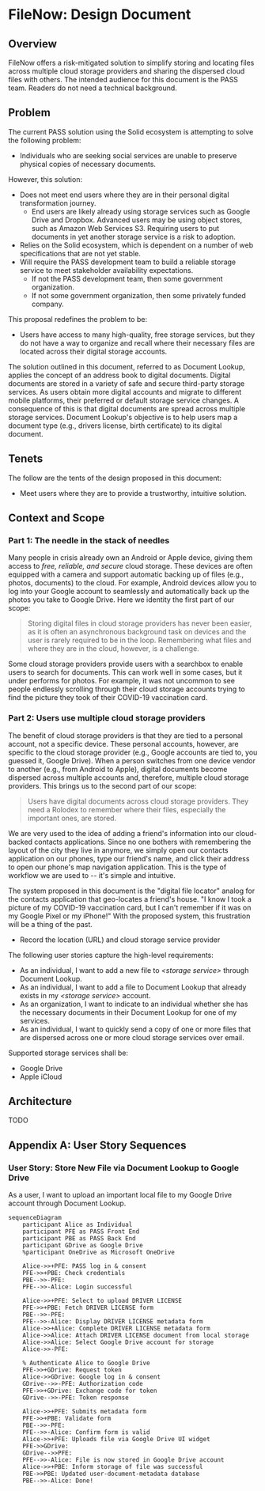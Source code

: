 # FileNow: Design Document

## Overview

FileNow offers a risk-mitigated solution to simplify
storing and locating files across multiple cloud storage providers
and sharing the dispersed cloud files with others.
The intended audience for this document is the PASS team.
Readers do not need a technical background.

## Problem

The current PASS solution using the Solid ecosystem is attempting to solve the following problem:

* Individuals who are seeking social services are unable to preserve physical copies of necessary documents.

However, this solution:

* Does not meet end users where they are in their personal digital transformation journey.
    * End users are likely already using storage services such as Google Drive and Dropbox.
      Advanced users may be using object stores, such as Amazon Web Services S3.
      Requiring users to put documents in yet another storage service is a risk to adoption.
* Relies on the Solid ecosystem, which is dependent on a number of web specifications that are not yet stable.
* Will require the PASS development team to build a reliable storage service to meet stakeholder availability expectations.
    * If not the PASS development team, then some government organization.
    * If not some government organization, then some privately funded company.

This proposal redefines the problem to be:

* Users have access to many high-quality, free storage services, but they do not have a way to organize and recall where their necessary files are located across their digital storage accounts.

The solution outlined in this document, referred to as Document Lookup, applies the concept of an address book to digital documents.
Digital documents are stored in a variety of safe and secure third-party storage services.
As users obtain more digital accounts and migrate to different mobile platforms, their preferred or default storage service changes.
A consequence of this is that digital documents are spread across multiple storage services.
Document Lookup's objective is to help users map a document type (e.g., drivers license, birth certificate) to its digital document.

## Tenets

The follow are the tents of the design proposed in this document:

* Meet users where they are to provide a trustworthy, intuitive solution.

## Context and Scope

### Part 1: The needle in the stack of needles

Many people in crisis already own an Android or Apple device, giving them access to *free, reliable, and secure* cloud storage.
These devices are often equipped with a camera and support automatic backing up of files (e.g., photos, documents) to the cloud.
For example, Android devices allow you to log into your Google account to seamlessly and automatically back up the photos you take to Google Drive.
Here we identity the first part of our scope:

> Storing digital files in cloud storage providers has never been easier,
> as it is often an asynchronous background task on devices and the user is rarely required to be in the loop.
> Remembering what files and where they are in the cloud, however, is a challenge.

Some cloud storage providers provide users with a searchbox to enable users to search for documents.
This can work well in some cases, but it under performs for photos.
For example, it was not uncommon to see people endlessly scrolling through their cloud storage accounts trying to find the picture they took of their COVID-19 vaccination card.

### Part 2: Users use multiple cloud storage providers

The benefit of cloud storage providers is that they are tied to a personal account, not a specific device.
These personal accounts, however, are specific to the cloud storage provider (e.g., Google accounts are tied to, you guessed it, Google Drive).
When a person switches from one device vendor to another (e.g., from Android to Apple), digital documents become dispersed across multiple accounts and, therefore, multiple cloud storage providers.
This brings us to the second part of our scope:

> Users have digital documents across cloud storage providers.
> They need a Rolodex to remember where their files, especially the important ones, are stored.

We are very used to the idea of adding a friend's information into our cloud-backed contacts applications.
Since no one bothers with remembering the layout of the city they live in anymore,
we simply open our contacts application on our phones,
type our friend's name,
and click their address to open our phone's map navigation application.
This is the type of workflow we are used to -- it's simple and intuitive.

The system proposed in this document is the "digital file locator" analog for the contacts application that geo-locates a friend's house.
"I know I took a picture of my COVID-19 vaccination card, but I can't remember if it was on my Google Pixel or my iPhone!"
With the proposed system, this frustration will be a thing of the past.

* Record the location (URL) and cloud storage service provider

The following user stories capture the high-level requirements:

* As an individual, I want to add a new file to _\<storage service\>_ through Document Lookup.
* As an individual, I want to add a file to Document Lookup that already exists in my _\<storage service\>_ account.
* As an organization, I want to indicate to an individual whether she has the necessary documents in their Document Lookup for one of my services.
* As an individual, I want to quickly send a copy of one or more files that are dispersed across one or more cloud storage services over email.

Supported storage services shall be:

* Google Drive
* Apple iCloud

## Architecture

TODO

## Appendix A: User Story Sequences

### User Story: Store New File via Document Lookup to Google Drive

As a user, I want to upload an important local file to my Google Drive account through Document Lookup.

```mermaid
sequenceDiagram
    participant Alice as Individual
    participant PFE as PASS Front End
    participant PBE as PASS Back End
    participant GDrive as Google Drive
    %participant OneDrive as Microsoft OneDrive

    Alice->>+PFE: PASS log in & consent
    PFE->>+PBE: Check credentials
    PBE-->>-PFE: 
    PFE-->>-Alice: Login successful

    Alice->>+PFE: Select to upload DRIVER LICENSE
    PFE->>+PBE: Fetch DRIVER LICENSE form
    PBE-->>-PFE: 
    PFE-->>-Alice: Display DRIVER LICENSE metadata form
    Alice->>+Alice: Complete DRIVER LICENSE metadata form
    Alice->>Alice: Attach DRIVER LICENSE document from local storage
    Alice->>Alice: Select Google Drive account for storage
    Alice->>-PFE: 

    % Authenticate Alice to Google Drive
    PFE->>+GDrive: Request token
    Alice->>GDrive: Google log in & consent
    GDrive-->>-PFE: Authorization code
    PFE->>+GDrive: Exchange code for token
    GDrive-->>-PFE: Token response

    Alice->>+PFE: Submits metadata form
    PFE->>+PBE: Validate form
    PBE-->>-PFE: 
    PFE-->>-Alice: Confirm form is valid
    Alice->>+PFE: Uploads file via Google Drive UI widget
    PFE->>GDrive: 
    GDrive-->>PFE: 
    PFE-->>-Alice: File is now stored in Google Drive account
    Alice->>+PBE: Inform storage of file was successful
    PBE->>PBE: Updated user-document-metadata database
    PBE-->>-Alice: Done!
```